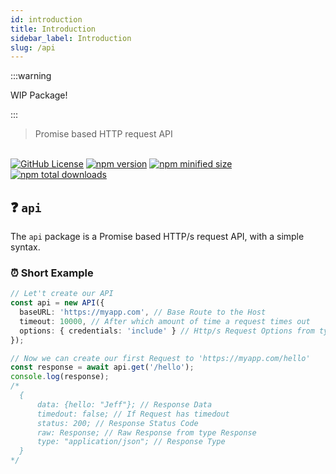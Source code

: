 ```yaml
---
id: introduction
title: Introduction
sidebar_label: Introduction
slug: /api
---
```


:::warning

WIP Package!

:::

> Promise based HTTP request API

<br />

<a href="https://github.com/agile-ts/agile">
  <img src="https://img.shields.io/github/license/agile-ts/agile.svg?label=license&style=flat&colorA=293140&colorB=4a4872" alt="GitHub License"/></a>
<a href="https://npm.im/@agile-ts/api">
  <img src="https://img.shields.io/npm/v/@agile-ts/api.svg?label=npm&style=flat&colorA=293140&colorB=4a4872" alt="npm version"/></a>
<a href="https://npm.im/@agile-ts/api">
  <img src="https://img.shields.io/bundlephobia/min/@agile-ts/api.svg?label=minified%20size&style=flat&colorA=293140&colorB=4a4872" alt="npm minified size"/></a>
<a href="https://npm.im/@agile-ts/api">
  <img src="https://img.shields.io/npm/dt/@agile-ts/api.svg?label=downloads&style=flat&colorA=293140&colorB=4a4872" alt="npm total downloads"/></a>

## ❓ `api` 

The `api` package is a Promise based HTTP/s request API, with a simple syntax.

### ⏰ Short Example
```ts
// Let't create our API
const api = new API({
  baseURL: 'https://myapp.com', // Base Route to the Host
  timeout: 10000, // After which amount of time a request times out
  options: { credentials: 'include' } // Http/s Request Options from type RequestInit
});

// Now we can create our first Request to 'https://myapp.com/hello'
const response = await api.get('/hello');
console.log(response);
/* 
  {
      data: {hello: "Jeff"}; // Response Data
      timedout: false; // If Request has timedout
      status: 200; // Response Status Code
      raw: Response; // Raw Response from type Response
      type: "application/json"; // Response Type
  }
*/
```
